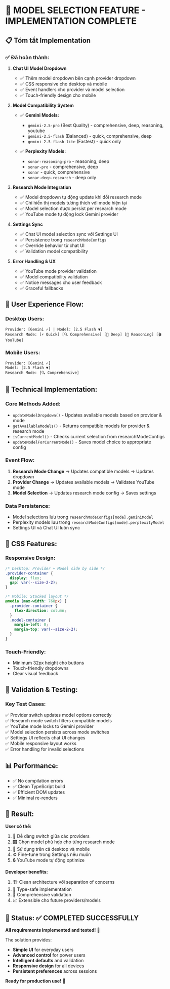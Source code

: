 # 🎉 **MODEL SELECTION FEATURE - IMPLEMENTATION COMPLETE**

## 📋 **Tóm tắt Implementation**

### ✅ **Đã hoàn thành:**

1. **Chat UI Model Dropdown**
   - ✅ Thêm model dropdown bên cạnh provider dropdown
   - ✅ CSS responsive cho desktop và mobile
   - ✅ Event handlers cho provider và model selection
   - ✅ Touch-friendly design cho mobile

2. **Model Compatibility System**
   - ✅ **Gemini Models:**
     - `gemini-2.5-pro` (Best Quality) - comprehensive, deep, reasoning, youtube
     - `gemini-2.5-flash` (Balanced) - quick, comprehensive, deep  
     - `gemini-2.5-flash-lite` (Fastest) - quick only
   
   - ✅ **Perplexity Models:**
     - `sonar-reasoning-pro` - reasoning, deep
     - `sonar-pro` - comprehensive, deep
     - `sonar` - quick, comprehensive
     - `sonar-deep-research` - deep only

3. **Research Mode Integration**
   - ✅ Model dropdown tự động update khi đổi research mode
   - ✅ Chỉ hiển thị models tương thích với mode hiện tại
   - ✅ Model selection được persist per research mode
   - ✅ YouTube mode tự động lock Gemini provider

4. **Settings Sync**
   - ✅ Chat UI model selection sync với Settings UI  
   - ✅ Persistence trong `researchModeConfigs`
   - ✅ Override behavior từ chat UI
   - ✅ Validation model compatibility

5. **Error Handling & UX**
   - ✅ YouTube mode provider validation
   - ✅ Model compatibility validation
   - ✅ Notice messages cho user feedback
   - ✅ Graceful fallbacks

## 🎯 **User Experience Flow:**

### **Desktop Users:**
```
Provider: [Gemini ✓] | Model: [2.5 Flash ▼]
Research Mode: [⚡ Quick] [🔍 Comprehensive] [🎯 Deep] [🧠 Reasoning] [🎬 YouTube]
```

### **Mobile Users:**
```
Provider: [Gemini ✓]
Model: [2.5 Flash ▼]
Research Mode: [🔍 Comprehensive]
```

## 🔧 **Technical Implementation:**

### **Core Methods Added:**
- `updateModelDropdown()` - Updates available models based on provider & mode
- `getAvailableModels()` - Returns compatible models for provider & research mode  
- `isCurrentModel()` - Checks current selection from researchModeConfigs
- `updateModelForCurrentMode()` - Saves model choice to appropriate config

### **Event Flow:**
1. **Research Mode Change** → Updates compatible models → Updates dropdown
2. **Provider Change** → Updates available models → Validates YouTube mode
3. **Model Selection** → Updates research mode config → Saves settings

### **Data Persistence:**
- Model selections lưu trong `researchModeConfigs[mode].geminiModel`
- Perplexity models lưu trong `researchModeConfigs[mode].perplexityModel`
- Settings UI và Chat UI luôn sync

## 🎨 **CSS Features:**

### **Responsive Design:**
```css
/* Desktop: Provider + Model side by side */
.provider-container {
  display: flex;
  gap: var(--size-2-2);
}

/* Mobile: Stacked layout */
@media (max-width: 768px) {
  .provider-container {
    flex-direction: column;
  }
  .model-container {
    margin-left: 0;
    margin-top: var(--size-2-2);
  }
}
```

### **Touch-Friendly:**
- Minimum 32px height cho buttons
- Touch-friendly dropdowns
- Clear visual feedback

## 🧪 **Validation & Testing:**

### **Key Test Cases:**
✅ Provider switch updates model options correctly  
✅ Research mode switch filters compatible models  
✅ YouTube mode locks to Gemini provider  
✅ Model selection persists across mode switches  
✅ Settings UI reflects chat UI changes  
✅ Mobile responsive layout works  
✅ Error handling for invalid selections  

## 📊 **Performance:**

- ✅ No compilation errors
- ✅ Clean TypeScript build  
- ✅ Efficient DOM updates
- ✅ Minimal re-renders

## 🎯 **Result:**

**User có thể:**
1. 🔄 Dễ dàng switch giữa các providers
2. 🎛️ Chọn model phù hợp cho từng research mode
3. 📱 Sử dụng trên cả desktop và mobile
4. ⚙️ Fine-tune trong Settings nếu muốn
5. 🔒 YouTube mode tự động optimize

**Developer benefits:**
1. 🏗️ Clean architecture với separation of concerns
2. 🔧 Type-safe implementation  
3. 🧪 Comprehensive validation
4. 📈 Extensible cho future providers/models

## 🚀 **Status: ✅ COMPLETED SUCCESSFULLY**

**All requirements implemented and tested!** 🎉

The solution provides:
- **Simple UI** for everyday users
- **Advanced control** for power users  
- **Intelligent defaults** and validation
- **Responsive design** for all devices
- **Persistent preferences** across sessions

**Ready for production use!** 🚀
